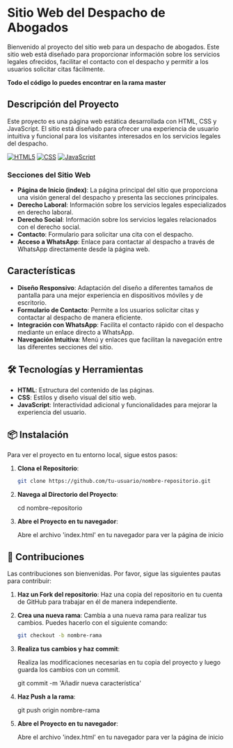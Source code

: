 # Sitio Web del Despacho de Abogados

Bienvenido al proyecto del sitio web para un despacho de abogados. Este sitio web está diseñado para proporcionar información sobre los servicios legales ofrecidos, facilitar el contacto con el despacho y permitir a los usuarios solicitar citas fácilmente.

**Todo el código lo puedes encontrar en la rama master**

## Descripción del Proyecto

Este proyecto es una página web estática desarrollada con HTML, CSS y JavaScript. El sitio está diseñado para ofrecer una experiencia de usuario intuitiva y funcional para los visitantes interesados en los servicios legales del despacho.

[![HTML5](https://img.shields.io/badge/HTML5-39E09B?style=for-the-badge&logo=HTML5&logoColor=white&labelColor=101010)]()
[![CSS](https://img.shields.io/badge/CSS-1877F2?style=for-the-badge&logo=CSS&logoColor=white&labelColor=101010)]()
[![JavaScript](https://img.shields.io/badge/JavaScript-F7DF1E?style=for-the-badge&logo=javascript&logoColor=white&labelColor=101010)]()

### Secciones del Sitio Web

- **Página de Inicio (index)**: La página principal del sitio que proporciona una visión general del despacho y presenta las secciones principales.
- **Derecho Laboral**: Información sobre los servicios legales especializados en derecho laboral.
- **Derecho Social**: Información sobre los servicios legales relacionados con el derecho social.
- **Contacto**: Formulario para solicitar una cita con el despacho. 
- **Acceso a WhatsApp**: Enlace para contactar al despacho a través de WhatsApp directamente desde la página web.

## Características

- **Diseño Responsivo**: Adaptación del diseño a diferentes tamaños de pantalla para una mejor experiencia en dispositivos móviles y de escritorio.
- **Formulario de Contacto**: Permite a los usuarios solicitar citas y contactar al despacho de manera eficiente.
- **Integración con WhatsApp**: Facilita el contacto rápido con el despacho mediante un enlace directo a WhatsApp.
- **Navegación Intuitiva**: Menú y enlaces que facilitan la navegación entre las diferentes secciones del sitio.

## 🛠 Tecnologías y Herramientas

- **HTML**: Estructura del contenido de las páginas.
- **CSS**: Estilos y diseño visual del sitio web.
- **JavaScript**: Interactividad adicional y funcionalidades para mejorar la experiencia del usuario.

## 📦 Instalación

Para ver el proyecto en tu entorno local, sigue estos pasos:

1. **Clona el Repositorio**:
   ```bash
   git clone https://github.com/tu-usuario/nombre-repositorio.git

2. **Navega al Directorio del Proyecto**:

   cd nombre-repositorio
   
4. **Abre el Proyecto en tu navegador**:

   Abre el archivo 'index.html' en tu navegador para ver la página de inicio


## 🤝 Contribuciones

Las contribuciones son bienvenidas. Por favor, sigue las siguientes pautas para contribuir:

1. **Haz un Fork del repositorio**:
   Haz una copia del repositorio en tu cuenta de GitHub para trabajar en él de manera independiente.

2. **Crea una nueva rama**:
   Cambia a una nueva rama para realizar tus cambios. Puedes hacerlo con el siguiente comando:

   ```bash
   git checkout -b nombre-rama

3. **Realiza tus cambios y haz commit**:

   Realiza las modificaciones necesarias en tu copia del proyecto y luego guarda los cambios con un commit.

   git commit -m 'Añadir nueva característica'

4. **Haz Push a la rama**:

   git push origin nombre-rama
   
4. **Abre el Proyecto en tu navegador**:

   Abre el archivo 'index.html' en tu navegador para ver la página de inicio

